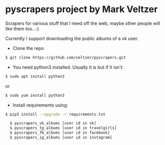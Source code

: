 # **pyscrapers** project by Mark Veltzer


Scrapers for various stuff that I need off the web, maybe other people will like them too...:)

Currently I support downloading the public albums of a vk user.


* Clone the repo
```bash
$ git clone https://github.com/veltzer/pyscrapers.git
```
* You need python3 installed. Usually it is but if it isn't:
```bash
$ sudo apt install python3
```
or
```bash
$ sudo yum install python3
```
* Install requirements using:
```bash
$ pip3 install --upgrade -r requirements.txt
```


```bash
  $ pyscrapers_vk_albums [user id in vk]
  $ pyscrapers_tg_albums [user id in travelgirls]
  $ pyscrapers_fb_albums [user id in facebook]
  $ pyscrapers_ig_albums [user id in instagram]
```
